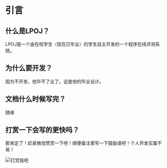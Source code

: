 # 引言

## 什么是LPOJ？

LPOJ是一个由在校学生（现在已毕业）的学生自主开发的一个程序在线评测系统。

## 为什么要开发？

因为不开发，他毕不了业了。这是他的毕业设计。

## 文档什么时候写完？

随缘

## 打赏一下会写的更快吗？

那肯定了！赶紧微信赞赏一下吧！顺便备注里写一下鼓励语吧！个人开发实属不易！

![打赏我吧](/img/donate.jpg)
